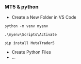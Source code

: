 ### MT5 & python

- Create a New Folder in VS Code
```
python -m venv myenv
```

```
.\myenv\Scripts\Activate
```

```
pip install MetaTrader5
```
- Create Python Files
- ...
